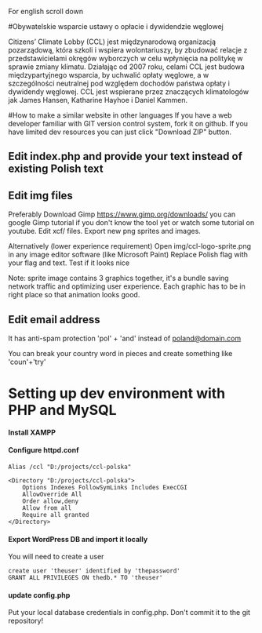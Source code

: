 For english scroll down

#Obywatelskie wsparcie ustawy o opłacie i dywidendzie węglowej

Citizens’ Climate Lobby (CCL) jest międzynarodową organizacją pozarządową, która szkoli i wspiera wolontariuszy, by zbudować relacje z przedstawicielami okręgów wyborczych w celu wpłynięcia na politykę w sprawie zmiany klimatu. Działając od 2007 roku, celami CCL jest budowa międzypartyjnego wsparcia, by uchwalić opłaty węglowe, a w szczególności neutralnej pod względem dochodów państwa opłaty i dywidendy węglowej. CCL jest wspierane przez znaczących klimatologów jak James Hansen, Katharine Hayhoe i Daniel Kammen.

#How to make a similar website in other languages
If you have a web developer familiar with GIT version control system, fork it on github.
If you have limited dev resources you can just click "Download ZIP" button.

## Edit index.php and provide your text instead of existing Polish text
## Edit img files
Preferably
Download Gimp https://www.gimp.org/downloads/
you can google Gimp tutorial if you don't know the tool yet or watch some tutorial on youtube.
Edit xcf/ files. Export new png sprites and images.

Alternatively (lower experience requirement)
Open img/ccl-logo-sprite.png in any image editor software (like Microsoft Paint)
Replace Polish flag with your flag and text. Test if it looks nice

Note: sprite image contains 3 graphics together, it's a bundle saving network traffic and optimizing user experience. Each graphic has to be in right place so that animation looks good.

## Edit email address
It has anti-spam protection 'pol' + 'and' instead of poland@domain.com

You can break your country word in pieces and create something like 'coun'+'try'

# Setting up dev environment with PHP and MySQL
#### Install XAMPP
#### Configure httpd.conf
~~~~
Alias /ccl "D:/projects/ccl-polska"

<Directory "D:/projects/ccl-polska">
    Options Indexes FollowSymLinks Includes ExecCGI
    AllowOverride All
    Order allow,deny
    Allow from all
    Require all granted
</Directory>
~~~~
#### Export WordPress DB and import it locally
You will need to create a user
~~~~
create user 'theuser' identified by 'thepassword'
GRANT ALL PRIVILEGES ON thedb.* TO 'theuser'
~~~~
#### update config.php
Put your local database credentials in config.php. Don't commit it to the git repository!